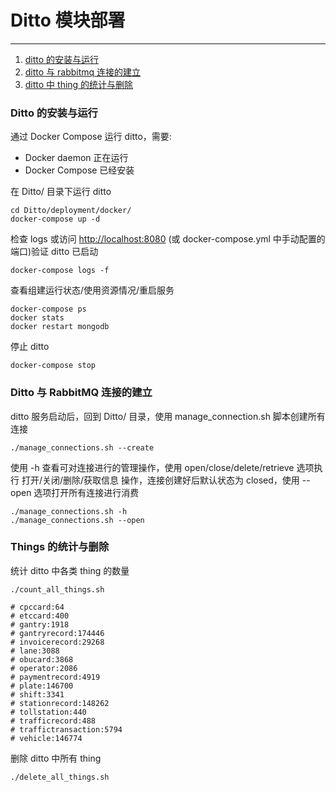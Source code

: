 # Ditto 模块部署
------------------------------

1. [ditto 的安装与运行](#jump1)
2. [ditto 与 rabbitmq 连接的建立](#jump2)
3. [ditto 中 thing 的统计与删除](#jump3)


### <span id="jump1"> Ditto 的安装与运行 </span>  


通过 Docker Compose 运行 ditto，需要:  

* Docker daemon 正在运行  
* Docker Compose 已经安装


在 Ditto/ 目录下运行 ditto  

	cd Ditto/deployment/docker/
	docker-compose up -d


检查 logs 或访问 [http://localhost:8080](http://localhost:8080) (或 docker-compose.yml 中手动配置的端口)验证 ditto 已启动  

	docker-compose logs -f

查看组建运行状态/使用资源情况/重启服务

	docker-compose ps
	docker stats
	docker restart mongodb

停止 ditto  

	docker-compose stop


### <span id="jump2"> Ditto 与 RabbitMQ 连接的建立 </span>


ditto 服务启动后，回到 Ditto/ 目录，使用 manage_connection.sh 脚本创建所有连接

	./manage_connections.sh --create
	
使用 -h 查看可对连接进行的管理操作，使用 open/close/delete/retrieve 选项执行 打开/关闭/删除/获取信息 操作，连接创建好后默认状态为 closed，使用 --open 选项打开所有连接进行消费

	./manage_connections.sh -h
	./manage_connections.sh --open


### <span id="jump3"> Things 的统计与删除 </span>

统计 ditto 中各类 thing 的数量

	./count_all_things.sh
	
	# cpccard:64
	# etccard:400
	# gantry:1918
	# gantryrecord:174446
	# invoicerecord:29268
	# lane:3088
	# obucard:3868
	# operator:2086
	# paymentrecord:4919
	# plate:146700
	# shift:3341
	# stationrecord:148262
	# tollstation:440
	# trafficrecord:488
	# traffictransaction:5794
	# vehicle:146774

删除 ditto 中所有 thing

	./delete_all_things.sh


